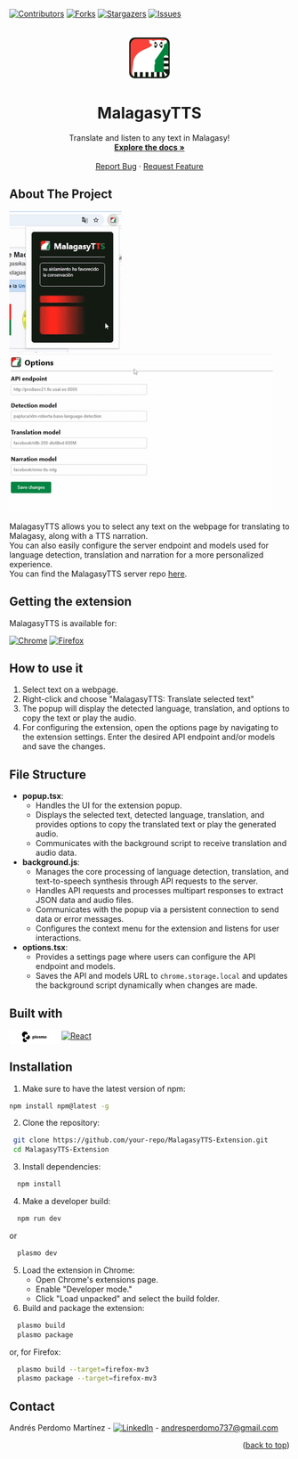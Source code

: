 <a id="readme-top"></a>

[![Contributors][contributors-shield]][contributors-url]
[![Forks][forks-shield]][forks-url]
[![Stargazers][stars-shield]][stars-url]
[![Issues][issues-shield]][issues-url]

<br />
<div align="center">
  <a href="https://github.com/othneildrew/Best-README-Template">
    <img src="assets/icon.png" alt="Logo" width="80" height="80">
  </a>

  <h1 align="center">MalagasyTTS</h1>

  <p align="center">
    Translate and listen to any text in Malagasy!
    <br />
    <a href="https://github.com/andrespm2000/MalagasyTTS-Extension"><strong>Explore the docs »</strong></a>
    <br />
    <br />
    <a href="https://github.com/andrespm2000/MalagasyTTS-Extension/issues/new?labels=bug&template=bug-report---.md">Report Bug</a>
    &middot;
    <a href="https://github.com/andrespm2000/MalagasyTTS-Extension/issues/new?labels=enhancement&template=feature-request---.md">Request Feature</a>
  </p>
</div>

## About The Project

![Demo GIF][extension-demo-gif]
![Options GIF][options-demo-gif]

MalagasyTTS allows you to select any text on the webpage for translating to Malagasy, along with a TTS narration.
<br/> 
You can also easily configure the server endpoint and models used for language detection, translation and narration for a more personalized experience.
<br/>
You can find the MalagasyTTS server repo [here](https://github.com/andrespm2000/MalagasyTTS-Server).

## Getting the extension
MalagasyTTS is available for:

[![Chrome][chrome-logo]](https://chromewebstore.google.com/detail/malagasytts/bnonpijfncbepeemidcinfbepdhjcacp)
[![Firefox][firefox-logo]](https://addons.mozilla.org/en-US/firefox/addon/malagasytts/)

## How to use it
1. Select text on a webpage.
2. Right-click and choose "MalagasyTTS: Translate selected text"
3. The popup will display the detected language, translation, and options to copy the text or play the audio.
4. For configuring the extension, open the options page by navigating to the extension settings.
Enter the desired API endpoint and/or models and save the changes.

## File Structure
- **popup.tsx**: 
  - Handles the UI for the extension popup.
  - Displays the selected text, detected language, translation, and provides options to copy the translated text or play the generated audio.
  - Communicates with the background script to receive translation and audio data.
- **background.js**: 
  - Manages the core processing of language detection, translation, and text-to-speech synthesis through API requests to the server.
  - Handles API requests and processes multipart responses to extract JSON data and audio files.
  - Communicates with the popup via a persistent connection to send data or error messages.
  - Configures the context menu for the extension and listens for user interactions.
- **options.tsx**: 
  - Provides a settings page where users can configure the API endpoint and models.
  - Saves the API and models URL to `chrome.storage.local` and updates the background script dynamically when changes are made.

## Built with
<a href="https://www.plasmo.com/"><img src="assets/plasmo.png" alt="Uvicorn" width="90" style="vertical-align:middle" /></a>
[![React][react-logo]][react-url]

## Installation
1. Make sure to have the latest version of npm:
  ```bash
  npm install npm@latest -g
  ```
2. Clone the repository:
  ```bash
   git clone https://github.com/your-repo/MalagasyTTS-Extension.git
   cd MalagasyTTS-Extension
  ```
3. Install dependencies:
  ```bash
    npm install
  ```
4. Make a developer build:
  ```bash
    npm run dev
  ```
  or
  ```bash
    plasmo dev
  ```
5. Load the extension in Chrome:
    - Open Chrome's extensions page.
    - Enable "Developer mode."
    - Click "Load unpacked" and select the build folder.
6. Build and package the extension:
  ```bash
    plasmo build
    plasmo package
  ```
  or, for Firefox:
  ```bash
    plasmo build --target=firefox-mv3
    plasmo package --target=firefox-mv3
  ```
## Contact

Andrés Perdomo Martínez - [![LinkedIn][linkedin-shield]][linkedin-url] - andresperdomo737@gmail.com

<p align="right">(<a href="#readme-top">back to top</a>)</p>

[contributors-shield]: https://img.shields.io/github/contributors/andrespm2000/MalagasyTTS-Extension.svg?style=for-the-badge
[contributors-url]: https://github.com/andrespm2000/MalagasyTTS-Extension/graphs/contributors

[forks-shield]: https://img.shields.io/github/forks/andrespm2000/MalagasyTTS-Extension.svg?style=for-the-badge
[forks-url]: https://github.com/andrespm2000/MalagasyTTS-Extension/network/members

[stars-shield]: https://img.shields.io/github/stars/andrespm2000/MalagasyTTS-Extension.svg?style=for-the-badge
[stars-url]: https://github.com/andrespm2000/MalagasyTTS-Extension/stargazers

[issues-shield]: https://img.shields.io/github/issues/andrespm2000/MalagasyTTS-Extension.svg?style=for-the-badge
[issues-url]: https://github.com/andrespm2000/MalagasyTTS-Extension/issues

[linkedin-shield]: https://custom-icon-badges.demolab.com/badge/LinkedIn-0A66C2?logo=linkedin-white&logoColor=fff
[linkedin-url]: https://www.linkedin.com/in/andres-perdomo-12bb3b1ba/

[extension-demo-gif]: assets/gif-translation.gif
[options-demo-gif]: assets/gif-options.gif

[chrome-logo]: https://img.shields.io/badge/Google_chrome-4285F4?style=for-the-badge&logo=Google-chrome&logoColor=white
[firefox-logo]: https://img.shields.io/badge/Firefox_Browser-FF7139?style=for-the-badge&logo=Firefox-Browser&logoColor=white

[react-logo]: https://img.shields.io/badge/React-20232A?style=for-the-badge&logo=react&logoColor=61DAFB
[react-url]: https://reactjs.org/
